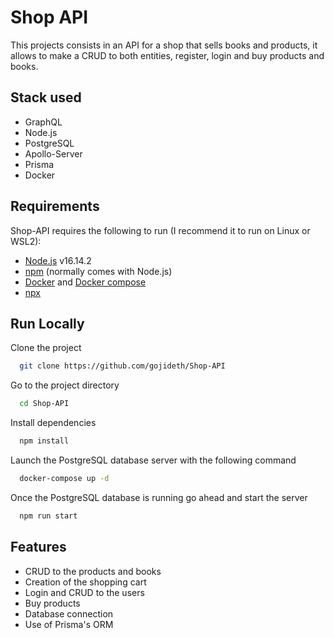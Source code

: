 
# Shop API

This projects consists in an API for a shop that sells books and products, it allows to make a CRUD 
to both entities, register, login and buy products and books.



## Stack used

- GraphQL
- Node.js
- PostgreSQL
- Apollo-Server
- Prisma 
- Docker

Requirements
------------

Shop-API requires the following to run (I recommend it to run on Linux or WSL2):
 


  * [Node.js][node] v16.14.2
  * [npm][npm] (normally comes with Node.js)
  * [Docker][docker] and [Docker compose]
  * [npx]



[node]: https://nodejs.org/
[npm]: https://www.npmjs.com/
[docker]: [https://docs.docker.com/desktop/linux/install/ubuntu/](https://docs.docker.com/engine/install/ubuntu/)
[Docker compose]:https://docs.docker.com/compose/install/
[npx]:https://www.npmjs.com/package/npx
## Run Locally

Clone the project

```bash
  git clone https://github.com/gojideth/Shop-API
```

Go to the project directory

```bash
  cd Shop-API
```

Install dependencies

```bash
  npm install
```

Launch the PostgreSQL database server with the following command

```bash
  docker-compose up -d
```

Once the PostgreSQL database is running go ahead and start the server

```bash
  npm run start
```


## Features

- CRUD to the products and books
- Creation of the shopping cart
- Login and CRUD to the users
- Buy products
- Database connection
- Use of Prisma's ORM

